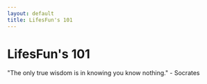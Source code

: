 ```yaml
---
layout: default
title: LifesFun's 101
---
```

<div class="blurb">
	<h1>LifesFun's 101</h1>
	<p>"The only true wisdom is in knowing you know nothing." - Socrates</p>
</div><!-- /.blurb -->

